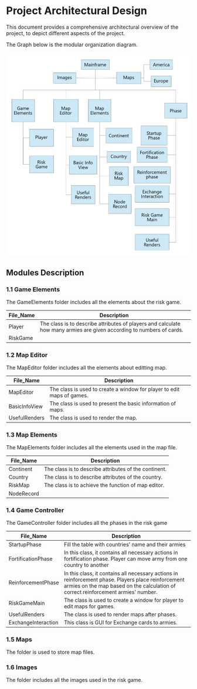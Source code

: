 # Project Architectural Design

This document provides a comprehensive architectural overview of the project, to depict different aspects of the project.

The Graph below is the modular organization diagram.

![Project Architecture Design](images/architecturedesign.jpeg)

## Modules Description

### 1.1 Game Elements
The GameElements folder includes all the elements about the risk game.

File_Name  | Description
------------- | -------------
Player  | The class is to describe attributes of players and calculate how many armies are given according to numbers of cards.
RiskGame  | 

### 1.2 Map Editor
The MapEditor folder includes all the elements about editting map.

File_Name  | Description
------------- | -------------
MapEditor  | The class is used to create a window for player to edit maps of games.
BasicInfoView  | The class is used to present the basic information of maps.
UsefulRenders  | The class is used to render the map.

### 1.3 Map Elements
The MapElements folder includes all the elements used in the map file.

File_Name  | Description
------------- | -------------
Continent  | The class is to describe attributes of the continent.
Country  | The class is to describe attributes of the country.
RiskMap  | The class is to achieve the function of map editor.
NodeRecord  | 

### 1.4 Game Controller
The GameController folder includes all the phases in the risk game

File_Name  | Description
------------- | -------------
StartupPhase  | Fill the table with countries' name and their armies
FortificationPhase  | In this class, it contains all necessary actions in fortification phase. Player can move army from one country to another
ReinforcementPhase  | In this class, it contains all necessary actions in reinforcement phase. Players place reinforcement armies on the map based on the calculation of correct reinforcement armies' number.
RiskGameMain  | The class is used to create a window for player to edit maps for games.
UsefulRenders  |	The class is used to render maps after phases.
ExchangeInteraction | This class is GUI for Exchange cards to armies.

### 1.5 Maps
The folder is used to store map files.

### 1.6 Images
The folder includes all the images used in the risk game.